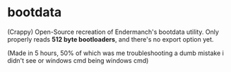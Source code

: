 # bootdata
(Crappy) Open-Source recreation of Endermanch's bootdata utility. Only properly reads <strong>512 byte bootloaders</strong>, and there's no export option yet.


(Made in 5 hours, 50% of which was me troubleshooting a dumb mistake i didn't see or windows cmd being windows cmd)
